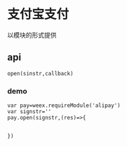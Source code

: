 # 支付宝支付

以模块的形式提供

## api

```
open(sinstr,callback)
```

### demo

```
var pay=weex.requireModule('alipay')
var signstr=''
pay.open(signstr,(res)=>{


})
```



